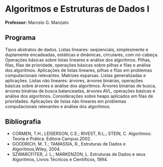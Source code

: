 # Algoritmos e Estruturas de Dados I
**Professor:** Marcelo G. Manzato
## Programa
Tipos abstratos de dados. Listas lineares: seqüenciais, simplesmente e duplamente encadeadas, estáticas e dinâmicas, circulares, com nó-cabeça. 
Operações básicas sobre listas lineares e análise dos algoritmos. Pilhas, filas, filas de prioridade, operações básicas sobre pilhas e filas e 
análise dos algoritmos. Aplicações de listas lineares, pilhas e filas em problemas computacionais relevantes. Matrizes esparsas. Listas generalizadas 
e aplicações. Listas não lineares: árvores, árvores binárias, operações básicas sobre árvores e análise dos algoritmos. Árvores binárias de busca, árvores
binárias de busca balanceadas, árvores AVL, operações básicas e análise dos algoritmos. Considerações sobre heaps aplicados em filas de prioridades. 
Aplicações de listas não lineares em problemas computacionais relevantes e análise dos algoritmos.

## Bibliografia
- CORMEN, T.H.; LEISERSON, C.E.; RIVEST, R.L.; STEIN, C. Algoritmos: Teoria e Prática. Editora Campus.2002.
- GOODRICH, M. T.; TAMASSIA, R., Estruturas de Dados e Algoritmos,Wiley, 2004.
- SZWARCFITER, J. L.; MARKENZON, L. Estruturas de Dados e seus Algoritmos, Livros Técnicos e Científicos, 1994.
